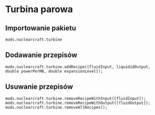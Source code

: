 # Turbina parowa

## Importowanie pakietu
`mods.nuclearcraft.turbine`

## Dodawanie przepisów
```zenscript
mods.nuclearcraft.turbine.addRecipe([fluidInput, liquididOutput, double powerPerMB, double expansionLevel]);
```

## Usuwanie przepisów
```zenscript
mods.nuclearcraft.turbine.removeRecipeWithInput([fluidInput]);
mods.nuclearcraft.turbine.removeRecipeWithOutput([fluidOutput]);
mods.nuclearcraft.turbine.removeAllRecipes();
```